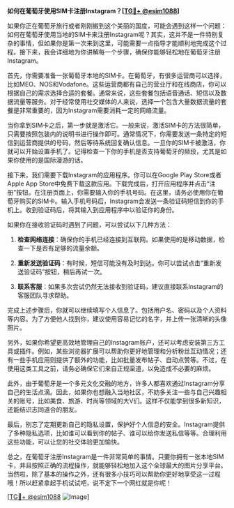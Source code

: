 **如何在葡萄牙使用SIM卡注册Instagram？[[TG💪+ @esim1088](https://t.me/s/esim1088)]**

如果你正在葡萄牙旅行或者刚刚搬到这个美丽的国度，可能会遇到这样一个问题：如何在葡萄牙使用当地的SIM卡来注册Instagram呢？其实，这并不是一件特别复杂的事情，但如果你是第一次来到这里，可能需要一点指导才能顺利地完成这个过程。接下来，我会详细地为你讲解每一个步骤，确保你能够轻松地在葡萄牙注册Instagram。

首先，你需要准备一张葡萄牙本地的SIM卡。在葡萄牙，有很多运营商可以选择，比如MEO、NOS和Vodafone。这些运营商都有自己的营业厅和在线商店，你可以根据自己的需求选择合适的套餐。通常来说，这些套餐包括语音通话、短信以及数据流量等服务。对于经常使用社交媒体的人来说，选择一个包含大量数据流量的套餐是非常重要的，因为Instagram需要消耗一定的网络流量。

当你拿到SIM卡之后，第一步就是激活它。一般来说，激活SIM卡的方法很简单，只需要按照包装内的说明书进行操作即可。通常情况下，你需要发送一条特定的短信到运营商提供的号码，然后等待系统回复确认信息。一旦你的SIM卡被激活，你就可以开始设置手机了。记得检查一下你的手机是否支持葡萄牙的频段，尤其是如果你使用的是国际漫游的话。

接下来，我们需要下载Instagram的应用程序。你可以在Google Play Store或者Apple App Store中免费下载这款应用。下载完成后，打开应用程序并点击“注册”按钮。在注册页面上，你需要输入你的手机号码。在这里，请务必使用你在葡萄牙购买的SIM卡。输入手机号码后，Instagram会发送一条验证码短信到你的手机上。收到验证码后，将其输入到应用程序中以验证你的身份。

如果你在接收验证码时遇到了问题，可以尝试以下几种方法：

1. **检查网络连接**：确保你的手机已经连接到互联网。如果使用的是移动数据，检查一下是否有足够的流量余额。
   
2. **重新发送验证码**：有时候，短信可能没有及时到达。你可以尝试点击“重新发送验证码”按钮，稍后再试一次。

3. **联系客服**：如果多次尝试仍然无法接收到验证码，建议直接联系Instagram的客服团队寻求帮助。

完成上述步骤后，你就可以继续填写个人信息了。包括用户名、密码以及个人资料等内容。为了方便他人找到你，建议使用容易记忆的名字，并上传一张清晰的头像照片。

另外，如果你希望更高效地管理自己的Instagram账户，还可以考虑安装第三方工具或插件。例如，某些浏览器扩展可以帮助你更好地管理和分析粉丝互动情况；还有一些手机应用则提供了额外的功能，比如批量发布帖子、自动点赞等。不过，在使用这类工具之前，请务必确保它们来自正规渠道，以免造成不必要的麻烦。

此外，由于葡萄牙是一个多元文化交融的地方，许多人都喜欢通过Instagram分享自己的生活点滴。因此，如果你也想融入当地社区，不妨多关注一些与自己兴趣相关的账号，比如美食、旅游、时尚等领域的大V们。这样不仅能学到很多新知识，还能结识志同道合的朋友。

最后，别忘了定期更新自己的隐私设置，保护好个人信息的安全。Instagram提供了多种隐私选项，比如谁可以看到你的帖子、谁可以给你发送私信等等。合理利用这些功能，可以让您的社交体验更加愉快。

总之，在葡萄牙注册Instagram是一件非常简单的事情。只要你拥有一张本地SIM卡，并且按照正确的流程操作，就能够轻松地加入这个全球最大的图片分享平台。当然啦，除了基本的操作之外，还有很多小技巧可以帮助你更好地享受这一过程哦！所以赶紧拿起手机试试吧，说不定下一个网红就是你呢！

[[TG💪+ @esim1088](https://t.me/s/esim1088) ![Image](https://i.postimg.cc/4NQfJmqS/Snipaste-2025-05-13-00-14-12.png)]